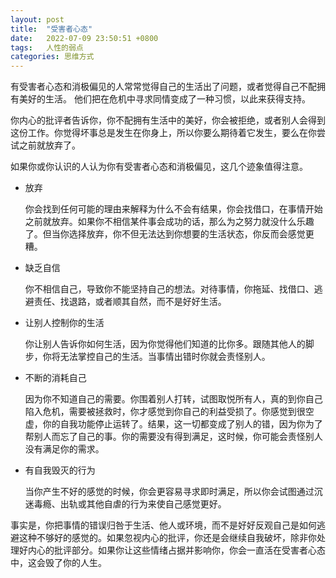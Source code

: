 ```yaml
---
layout: post
title:  "受害者心态"
date:   2022-07-09 23:50:51 +0800
tags:   人性的弱点
categories: 思维方式
---
```


有受害者心态和消极偏见的人常常觉得自己的生活出了问题，或者觉得自己不配拥有美好的生活。
他们把在危机中寻求同情变成了一种习惯，以此来获得支持。

你内心的批评者告诉你，你不配拥有生活中的美好，你会被拒绝，或者别人会得到这份工作。你觉得坏事总是发生在你身上，所以你要么期待着它发生，要么在你尝试之前就放弃了。
 
如果你或你认识的人认为你有受害者心态和消极偏见，这几个迹象值得注意。
 
+ 放弃

    你会找到任何可能的理由来解释为什么不会有结果，你会找借口，在事情开始之前就放弃。如果你不相信某件事会成功的话，那么为之努力就没什么乐趣了。但当你选择放弃，你不但无法达到你想要的生活状态，你反而会感觉更糟。
 
+ 缺乏自信

    你不相信自己，导致你不能坚持自己的想法。对待事情，你拖延、找借口、逃避责任、找退路，或者顺其自然，而不是好好生活。
 
+ 让别人控制你的生活

    你让别人告诉你如何生活，因为你觉得他们知道的比你多。跟随其他人的脚步，你将无法掌控自己的生活。当事情出错时你就会责怪别人。
 
+ 不断的消耗自己

    因为你不知道自己的需要。你围着别人打转，试图取悦所有人，真的到你自己陷入危机，需要被拯救时，你才感觉到你自己的利益受损了。你感觉到很空虚，你的自我功能停止运转了。结果，这一切都变成了别人的错，因为你为了帮别人而忘了自己的事。你的需要没有得到满足，这时候，你可能会责怪别人没有满足你的需求。
 
+ 有自我毁灭的行为

    当你产生不好的感觉的时候，你会更容易寻求即时满足，所以你会试图通过沉迷毒瘾、出轨或其他自虐的行为来使自己感觉更好。

事实是，你把事情的错误归咎于生活、他人或环境，而不是好好反观自己是如何逃避这种不够好的感觉的。如果忽视内心的批评，你还是会继续自我破坏，除非你处理好内心的批评部分。如果你让这些情绪占据并影响你，你会一直活在受害者心态中，这会毁了你的人生。
 